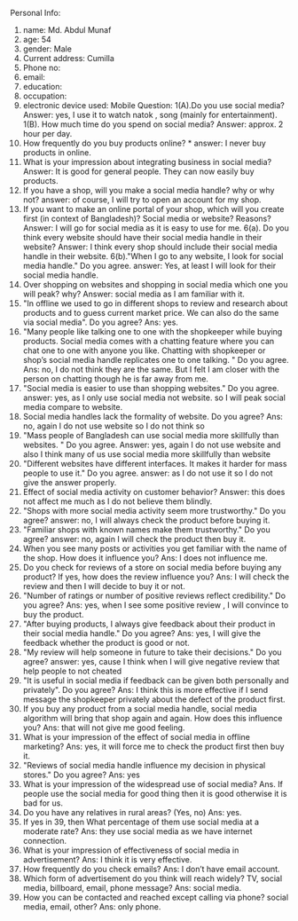 Personal Info:
1. name: Md. Abdul Munaf
2. age: 54
3. gender: Male
4. Current address: Cumilla
5. Phone no:
6. email:
7. education:
8. occupation:
9. electronic device used: Mobile
Question:
1(A).Do you use social media?
Answer: yes, I use it to watch natok , song (mainly for entertainment).
1(B). How much time do you spend on social media?
Answer: approx. 2 hour per day.
2. How frequently do you buy products online? *
answer: I never buy products in online.
3. What is your impression about integrating business in social media?
Answer: It is good for general people. They can now easily buy products.
4. If you have a shop, will you make a social media handle? why or why not?
answer: of course, I will try to open an account for my shop.
5. If you want to make an online portal of your shop, which will you create first (in
context of Bangladesh)? Social media or website? Reasons?
Answer: I will go for social media as it is easy to use for me.
6(a). Do you think every website should have their social media handle in their website?
Answer: I think every shop should include their social media handle in their
website.
6(b)."When I go to any website, I look for social media handle." Do you agree.
answer: Yes, at least I will look for their social media handle.
7. Over shopping on websites and shopping in social media which one you will peak?
why?
Answer: social media as I am familiar with it.
8. "In offline we used to go in different shops to review and research about products and
to guess current market price. We can also do the same via social media". Do you
agree?
Ans: yes.
9. "Many people like talking one to one with the shopkeeper while buying products.
Social media comes with a chatting feature where you can chat one to one with anyone
you like. Chatting with shopkeeper or shop’s social media handle replicates one to one
talking. " Do you agree.
Ans: no, I do not think they are the same. But I felt I am closer with the person on
chatting though he is far away from me.
10. "Social media is easier to use than shopping websites." Do you agree.
answer: yes, as I only use social media not website. so I will peak social
media compare to website.
11. Social media handles lack the formality of website. Do you agree?
Ans: no, again I do not use website so I do not think so
12. "Mass people of Bangladesh can use social media more skillfully than websites. " Do
you agree.
Answer: yes, again I do not use website and also I think many of us use
social media more skillfully than website
13. "Different websites have different interfaces. It makes it harder for mass people to
use it." Do you agree.
answer: as I do not use it so I do not give the answer properly.
14. Effect of social media activity on customer behavior?
Answer: this does not affect me much as I do not believe them blindly.
15. "Shops with more social media activity seem more trustworthy." Do you agree?
answer: no, I will always check the product before buying it.
16. "Familiar shops with known names make them trustworthy." Do you agree?
answer: no, again I will check the product then buy it.
17. When you see many posts or activities you get familiar with the name of the shop.
How does it influence you?
Ans: I does not influence me.
18. Do you check for reviews of a store on social media before buying any product? If
yes, how does the review influence you?
Ans: I will check the review and then I will decide to buy it or not.
19. "Number of ratings or number of positive reviews reflect credibility." Do you agree?
Ans: yes, when I see some positive review , I will convince to buy the product.
20. "After buying products, I always give feedback about their product in their social
media handle." Do you agree?
Ans: yes, I will give the feedback whether the product is good or not.
21. "My review will help someone in future to take their decisions." Do you agree?
answer: yes, cause I think when I will give negative review that help
people to not cheated
22. "It is useful in social media if feedback can be given both personally and privately".
Do you agree?
Ans: I think this is more effective if I send message the shopkeeper privately about the
defect of the product first.
23. If you buy any product from a social media handle, social media algorithm will bring
that shop again and again. How does this influence you?
Ans: that will not give me good feeling.
24. What is your impression of the effect of social media in offline marketing?
Ans: yes, it will force me to check the product first then buy it.
25. "Reviews of social media handle influence my decision in physical stores." Do you
agree?
Ans: yes
26. What is your impression of the widespread use of social media?
Ans. If people use the social media for good thing then it is good otherwise it is bad for
us.
27. Do you have any relatives in rural areas? (Yes, no)
Ans: yes.
28. If yes in 39, then What percentage of them use social media at a moderate rate?
Ans: they use social media as we have internet connection.
29. What is your impression of effectiveness of social media in advertisement?
Ans: I think it is very effective.
30. How frequently do you check emails?
Ans: I don’t have email account.
31. Which form of advertisement do you think will reach widely? TV, social media,
billboard, email, phone message?
Ans: social media.
32. How you can be contacted and reached except calling via phone? social media,
email, other?
Ans: only phone.